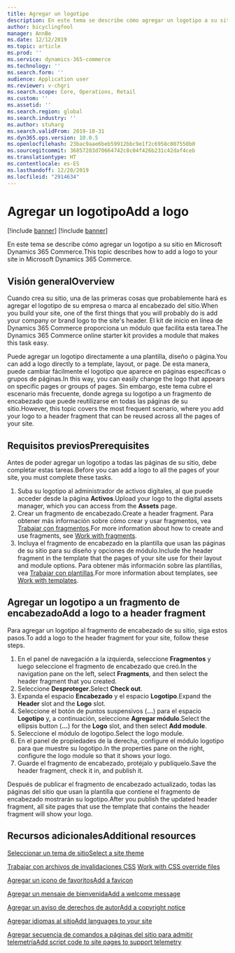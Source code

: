 ```yaml
---
title: Agregar un logotipo
description: En este tema se describe cómo agregar un logotipo a su sitio en Microsoft Dynamics 365 Commerce.
author: bicyclingfool
manager: AnnBe
ms.date: 12/12/2019
ms.topic: article
ms.prod: ''
ms.service: dynamics-365-commerce
ms.technology: ''
ms.search.form: ''
audience: Application user
ms.reviewer: v-chgri
ms.search.scope: Core, Operations, Retail
ms.custom: ''
ms.assetid: ''
ms.search.region: global
ms.search.industry: ''
ms.author: stuharg
ms.search.validFrom: 2019-10-31
ms.dyn365.ops.version: 10.0.5
ms.openlocfilehash: 23bac9aae6beb59912bbc9e1f2c6958c007550b0
ms.sourcegitcommit: 36857283d70664742c8c04f426b231c42daf4ceb
ms.translationtype: HT
ms.contentlocale: es-ES
ms.lasthandoff: 12/20/2019
ms.locfileid: "2914634"
---
```

# <a name="add-a-logo"></a><span data-ttu-id="5e3de-103">Agregar un logotipo</span><span class="sxs-lookup"><span data-stu-id="5e3de-103">Add a logo</span></span>

[!include [banner](includes/preview-banner.md)]
[!include [banner](includes/banner.md)]

<span data-ttu-id="5e3de-104">En este tema se describe cómo agregar un logotipo a su sitio en Microsoft Dynamics 365 Commerce.</span><span class="sxs-lookup"><span data-stu-id="5e3de-104">This topic describes how to add a logo to your site in Microsoft Dynamics 365 Commerce.</span></span>

## <a name="overview"></a><span data-ttu-id="5e3de-105">Visión general</span><span class="sxs-lookup"><span data-stu-id="5e3de-105">Overview</span></span>

<span data-ttu-id="5e3de-106">Cuando crea su sitio, una de las primeras cosas que probablemente hará es agregar el logotipo de su empresa o marca al encabezado del sitio.</span><span class="sxs-lookup"><span data-stu-id="5e3de-106">When you build your site, one of the first things that you will probably do is add your company or brand logo to the site's header.</span></span> <span data-ttu-id="5e3de-107">El kit de inicio en línea de Dynamics 365 Commerce proporciona un módulo que facilita esta tarea.</span><span class="sxs-lookup"><span data-stu-id="5e3de-107">The Dynamics 365 Commerce online starter kit provides a module that makes this task easy.</span></span>

<span data-ttu-id="5e3de-108">Puede agregar un logotipo directamente a una plantilla, diseño o página.</span><span class="sxs-lookup"><span data-stu-id="5e3de-108">You can add a logo directly to a template, layout, or page.</span></span> <span data-ttu-id="5e3de-109">De esta manera, puede cambiar fácilmente el logotipo que aparece en páginas específicas o grupos de páginas.</span><span class="sxs-lookup"><span data-stu-id="5e3de-109">In this way, you can easily change the logo that appears on specific pages or groups of pages.</span></span> <span data-ttu-id="5e3de-110">Sin embargo, este tema cubre el escenario más frecuente, donde agrega su logotipo a un fragmento de encabezado que puede reutilizarse en todas las páginas de su sitio.</span><span class="sxs-lookup"><span data-stu-id="5e3de-110">However, this topic covers the most frequent scenario, where you add your logo to a header fragment that can be reused across all the pages of your site.</span></span>

## <a name="prerequisites"></a><span data-ttu-id="5e3de-111">Requisitos previos</span><span class="sxs-lookup"><span data-stu-id="5e3de-111">Prerequisites</span></span>

<span data-ttu-id="5e3de-112">Antes de poder agregar un logotipo a todas las páginas de su sitio, debe completar estas tareas.</span><span class="sxs-lookup"><span data-stu-id="5e3de-112">Before you can add a logo to all the pages of your site, you must complete these tasks.</span></span>

1. <span data-ttu-id="5e3de-113">Suba su logotipo al administrador de activos digitales, al que puede acceder desde la página **Activos**.</span><span class="sxs-lookup"><span data-stu-id="5e3de-113">Upload your logo to the digital assets manager, which you can access from the **Assets** page.</span></span>
1. <span data-ttu-id="5e3de-114">Crear un fragmento de encabezado.</span><span class="sxs-lookup"><span data-stu-id="5e3de-114">Create a header fragment.</span></span> <span data-ttu-id="5e3de-115">Para obtener más información sobre cómo crear y usar fragmentos, vea [Trabajar con fragmentos](work-with-fragments.md).</span><span class="sxs-lookup"><span data-stu-id="5e3de-115">For more information about how to create and use fragments, see [Work with fragments](work-with-fragments.md).</span></span>
1. <span data-ttu-id="5e3de-116">Incluya el fragmento de encabezado en la plantilla que usan las páginas de su sitio para su diseño y opciones de módulo.</span><span class="sxs-lookup"><span data-stu-id="5e3de-116">Include the header fragment in the template that the pages of your site use for their layout and module options.</span></span> <span data-ttu-id="5e3de-117">Para obtener más información sobre las plantillas, vea [Trabajar con plantillas](work-with-templates.md).</span><span class="sxs-lookup"><span data-stu-id="5e3de-117">For more information about templates, see [Work with templates](work-with-templates.md).</span></span>

## <a name="add-a-logo-to-a-header-fragment"></a><span data-ttu-id="5e3de-118">Agregar un logotipo a un fragmento de encabezado</span><span class="sxs-lookup"><span data-stu-id="5e3de-118">Add a logo to a header fragment</span></span>

<span data-ttu-id="5e3de-119">Para agregar un logotipo al fragmento de encabezado de su sitio, siga estos pasos.</span><span class="sxs-lookup"><span data-stu-id="5e3de-119">To add a logo to the header fragment for your site, follow these steps.</span></span>

1. <span data-ttu-id="5e3de-120">En el panel de navegación a la izquierda, seleccione **Fragmentos** y luego seleccione el fragmento de encabezado que creó.</span><span class="sxs-lookup"><span data-stu-id="5e3de-120">In the navigation pane on the left, select **Fragments**, and then select the header fragment that you created.</span></span>
2. <span data-ttu-id="5e3de-121">Seleccione **Desproteger**.</span><span class="sxs-lookup"><span data-stu-id="5e3de-121">Select **Check out**.</span></span>
3. <span data-ttu-id="5e3de-122">Expanda el espacio **Encabezado** y el espacio **Logotipo**.</span><span class="sxs-lookup"><span data-stu-id="5e3de-122">Expand the **Header** slot and the **Logo** slot.</span></span>
4. <span data-ttu-id="5e3de-123">Seleccione el botón de puntos suspensivos (**...**) para el espacio **Logotipo** y, a continuación, seleccione **Agregar módulo**.</span><span class="sxs-lookup"><span data-stu-id="5e3de-123">Select the ellipsis button (**...**) for the **Logo** slot, and then select **Add module**.</span></span>
5. <span data-ttu-id="5e3de-124">Seleccione el módulo de logotipo.</span><span class="sxs-lookup"><span data-stu-id="5e3de-124">Select the logo module.</span></span>
6. <span data-ttu-id="5e3de-125">En el panel de propiedades de la derecha, configure el módulo logotipo para que muestre su logotipo.</span><span class="sxs-lookup"><span data-stu-id="5e3de-125">In the properties pane on the right, configure the logo module so that it shows your logo.</span></span>
7. <span data-ttu-id="5e3de-126">Guarde el fragmento de encabezado, protéjalo y publíquelo.</span><span class="sxs-lookup"><span data-stu-id="5e3de-126">Save the header fragment, check it in, and publish it.</span></span>

<span data-ttu-id="5e3de-127">Después de publicar el fragmento de encabezado actualizado, todas las páginas del sitio que usan la plantilla que contiene el fragmento de encabezado mostrarán su logotipo.</span><span class="sxs-lookup"><span data-stu-id="5e3de-127">After you publish the updated header fragment, all site pages that use the template that contains the header fragment will show your logo.</span></span>

## <a name="additional-resources"></a><span data-ttu-id="5e3de-128">Recursos adicionales</span><span class="sxs-lookup"><span data-stu-id="5e3de-128">Additional resources</span></span>

[<span data-ttu-id="5e3de-129">Seleccionar un tema de sitio</span><span class="sxs-lookup"><span data-stu-id="5e3de-129">Select a site theme</span></span>](select-site-theme.md)

<span data-ttu-id="5e3de-130">[Trabajar con archivos de invalidaciones CSS](css-override-files.md) </span><span class="sxs-lookup"><span data-stu-id="5e3de-130">[Work with CSS override files](css-override-files.md)</span></span>

[<span data-ttu-id="5e3de-131">Agregar un icono de favoritos</span><span class="sxs-lookup"><span data-stu-id="5e3de-131">Add a favicon</span></span>](add-favicon.md)

[<span data-ttu-id="5e3de-132">Agregar un mensaje de bienvenida</span><span class="sxs-lookup"><span data-stu-id="5e3de-132">Add a welcome message</span></span>](add-welcome-message.md)

[<span data-ttu-id="5e3de-133">Agregar un aviso de derechos de autor</span><span class="sxs-lookup"><span data-stu-id="5e3de-133">Add a copyright notice</span></span>](add-copyright-notice.md)

[<span data-ttu-id="5e3de-134">Agregar idiomas al sitio</span><span class="sxs-lookup"><span data-stu-id="5e3de-134">Add languages to your site</span></span>](add-languages-to-site.md)

[<span data-ttu-id="5e3de-135">Agregar secuencia de comandos a páginas del sitio para admitir telemetría</span><span class="sxs-lookup"><span data-stu-id="5e3de-135">Add script code to site pages to support telemetry</span></span>](add-telemetry.md)

